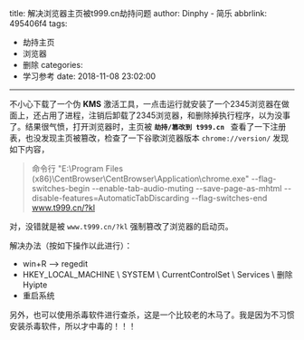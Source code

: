 title: 解决浏览器主页被t999.cn劫持问题
author: Dinphy - 简乐
abbrlink: 495406f4
tags:
  - 劫持主页
  - 浏览器
  - 删除
categories:
  - 学习参考
date: 2018-11-08 23:02:00
---
不小心下载了一个伪 **KMS** 激活工具，一点击运行就安装了一个2345浏览器在做面上，还占用了进程，注销后卸载了2345浏览器，和删除掉执行程序，以为没事了。结果很气愤，打开浏览器时，主页被 **`劫持/篡改到 t999.cn `** 查看了一下注册表，也没发现主页被篡改，检查了一下谷歌浏览器版本 `chrome://version/` 发现如下内容，

> 命令行	"E:\Program Files (x86)\CentBrowser\CentBrowser\Application\chrome.exe" --flag-switches-begin --enable-tab-audio-muting --save-page-as-mhtml --disable-features=AutomaticTabDiscarding --flag-switches-end www.t999.cn/?kl


对，没错就是被 `www.t999.cn/?kl` 强制篡改了浏览器的启动页。

解决办法（按如下操作以此进行）：

- win+R ——> regedit
- HKEY_LOCAL_MACHINE \\ SYSTEM \\ CurrentControlSet \\ Services \\ 删除Hyipte
- 重启系统

另外，也可以使用杀毒软件进行查杀，这是一个比较老的木马了。我是因为不习惯安装杀毒软件，所以才中毒的！！！